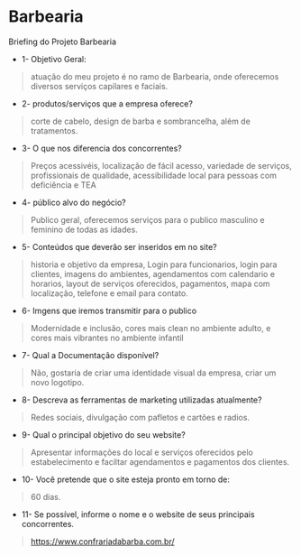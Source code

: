 # Barbearia
Briefing do Projeto Barbearia 

- 1- Objetivo Geral:
> atuação do meu projeto é no ramo de Barbearia, onde oferecemos diversos serviços capilares e faciais.
- 2- produtos/serviços que a empresa oferece?
> corte de cabelo, design de barba e sombrancelha, além de tratamentos.
- 3- O que nos diferencia dos concorrentes?
> Preços acessivéis, localização de fácil acesso, variedade de serviços, profissionais de qualidade, acessibilidade local para pessoas com deficiência e TEA
- 4- público alvo do negócio?
> Publico geral, oferecemos serviços para o publico masculino e feminino de todas as idades.
- 5- Conteúdos que deverão ser inseridos em no site?
> historia e objetivo da empresa, Login para funcionarios, login para clientes, imagens do ambientes, agendamentos com calendario e horarios, layout de serviços oferecidos,
  pagamentos, mapa com localização, telefone e email para contato.
- 6- Imgens que iremos transmitir para o publico
> Modernidade e inclusão, cores mais clean no ambiente adulto, e cores mais vibrantes no ambiente infantil
- 7- Qual a Documentação disponível?
> Não, gostaria de criar uma identidade visual da empresa, criar um novo logotipo.
- 8- Descreva as ferramentas de marketing utilizadas atualmente?
> Redes sociais, divulgação com pafletos e cartões e radios.
- 9- Qual o principal objetivo do seu website?
> Apresentar informações do local e serviços oferecidos pelo estabelecimento e faciltar agendamentos e pagamentos dos clientes.
- 10- Você pretende que o site esteja pronto em torno de:
> 60 dias.
- 11- Se possível, informe o nome e o website de seus principais concorrentes.
> https://www.confrariadabarba.com.br/
  
  
